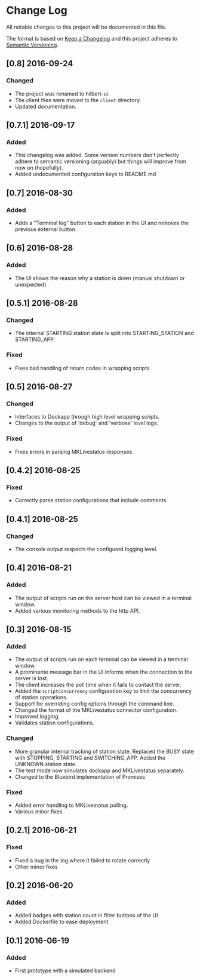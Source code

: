 # Change Log
All notable changes to this project will be documented in this file.

The format is based on [Keep a Changelog](http://keepachangelog.com/) 
and this project adheres to [Semantic Versioning](http://semver.org/).

## [0.8] 2016-09-24
### Changed
- The project was renamed to hilbert-ui.
- The client files were moved to the `client` directory.
- Updated documentation.

## [0.7.1] 2016-09-17
### Added
- This changelog was added. Some version numbers don't perfectly adhere
  to semantic versioning (arguably) but things will improve from now on
  (hopefully).
- Added undocumented configuration keys to README.md

## [0.7] 2016-08-30
### Added
- Adds a "Terminal log" button to each station in the UI and removes
  the previous external button. 

## [0.6] 2016-08-28
### Added
- The UI shows the reason why a station is down (manual shutdown or 
unexpected)

## [0.5.1] 2016-08-28
### Changed
- The internal STARTING station state is split into STARTING_STATION and
  STARTING_APP.
### Fixed
- Fixes bad handling of return codes in wrapping scripts.

## [0.5] 2016-08-27
### Changed
- Interfaces to Dockapp through high level wrapping scripts.
- Changes to the output of 'debug' and 'verbose' level logs. 
### Fixed
- Fixes errors in parsing MKLivestatus responses.

## [0.4.2] 2016-08-25
### Fixed
- Correctly parse station configurations that include comments.

## [0.4.1] 2016-08-25
### Changed
- The console output respects the configured logging level. 

## [0.4] 2016-08-21
### Added
- The output of scripts run on the server host can be viewed in a 
terminal window.
- Added various monitoring methods to the http API.

## [0.3] 2016-08-15
### Added
- The output of scripts run on each terminal can be viewed in a terminal
window.
- A prominente message bar in the UI informs when the connection to the
server is lost.
- The client increases the poll time when it fails to contact the 
server.
- Added the `scriptConcurrency` configuration key to limit the 
concurrency of station operations.
- Support for overriding config options through the command line.
- Changed the format of the MKLivestatus connector configuration.
- Improved logging.
- Validates station configurations.
### Changed
- More granular internal tracking of station state. Replaced the 
BUSY state with STOPPING, STARTING and SWITCHING_APP. Added the UNKNOWN 
station state.
- The test mode now simulates dockapp and MKLivestatus separately.
- Changed to the Bluebird implementation of Promises
### Fixed
- Added error handling to MKLivestatus polling.
- Various minor fixes

## [0.2.1] 2016-06-21
### Fixed
- Fixed a bug in the log where it failed to rotate correctly
- Other minor fixes

## [0.2] 2016-06-20
### Added
- Added badges with station count in filter buttons of the UI
- Added Dockerfile to ease deployment 

## [0.1] 2016-06-19
### Added
- First prototype with a simulated backend